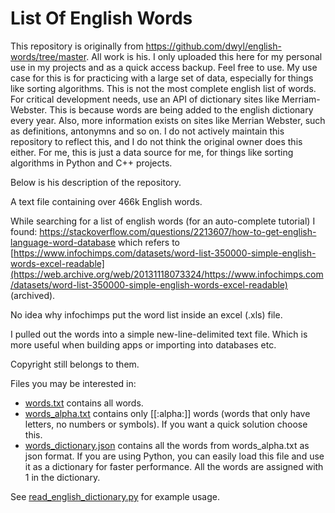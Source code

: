 List Of English Words
=============

This repository is originally from https://github.com/dwyl/english-words/tree/master. All work is his. I only uploaded this here for my personal use in my projects and as a quick access backup. Feel free to use. My use case for this is for practicing with a large set of data, especially for things like sorting algorithms. This is not the most complete english list of words. For critical development needs, use an API of dictionary sites like Merriam-Webster. This is because words are being added to the english dictionary every year. Also, more information exists on sites like Merrian Webster, such as definitions, antonymns and so on. I do not actively maintain this repository to reflect this, and I do not think the original owner does this either. For me, this is just a data source for me, for things like sorting algorithms in Python and C++ projects.

Below is his description of the repository.

A text file containing over 466k English words.

While searching for a list of english words (for an auto-complete tutorial)
I found: https://stackoverflow.com/questions/2213607/how-to-get-english-language-word-database which refers to [https://www.infochimps.com/datasets/word-list-350000-simple-english-words-excel-readable](https://web.archive.org/web/20131118073324/https://www.infochimps.com/datasets/word-list-350000-simple-english-words-excel-readable) (archived).

No idea why infochimps put the word list inside an excel (.xls) file.

I pulled out the words into a simple new-line-delimited text file.
Which is more useful when building apps or importing into databases etc.

Copyright still belongs to them.

Files you may be interested in:

-  [words.txt](words.txt) contains all words.
-  [words_alpha.txt](words_alpha.txt) contains only [[:alpha:]] words (words that only have letters, no numbers or symbols). If you want a quick solution choose this.
-  [words_dictionary.json](words_dictionary.json) contains all the words from words_alpha.txt as json format. 
If you are using Python, you can easily load this file and use it as a dictionary for faster performance. All the words are assigned with 1 in the dictionary.

See [read_english_dictionary.py](read_english_dictionary.py) for example usage.

